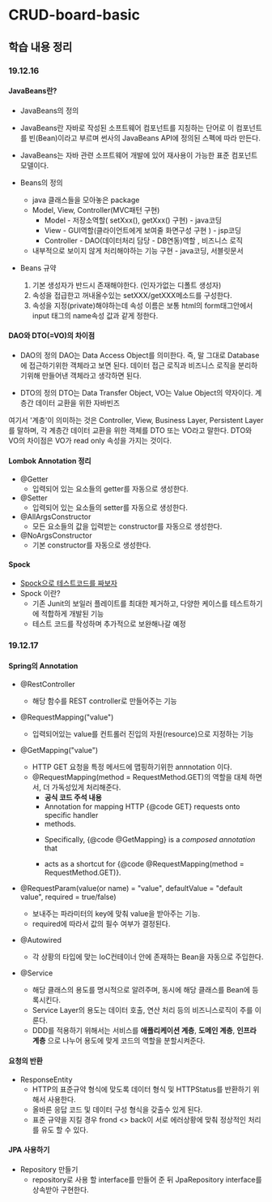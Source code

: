 # CRUD-board-basic
## 학습 내용 정리
### 19.12.16 
#### JavaBeans란?
* JavaBeans의 정의
 * JavaBeans란 자바로 작성된 소프트웨어 컴포넌트를 지칭하는 단어로 이 컴포넌트를 빈(Bean)이라고 부르며 썬사의 JavaBeans API에 정의된 스펙에 따라 만든다.
 * JavaBeans는 자바 관련 소프트웨어 개발에 있어 재사용이 가능한 표준 컴포넌트 모델이다.

* Beans의 정의
  * java 클래스들을 모아놓은 package 
  * Model, View, Controller(MVC패턴 구현)
    * Model - 저장소역할( setXxx(), getXxx() 구현) - java코딩 
    * View - GUI역할(클라이언트에게 보여줄 화면구성 구현 ) - jsp코딩
    * Controller - DAO(데이터처리 담당 - DB연동)역할 , 비즈니스 로직
  * 내부적으로 보이지 않게 처리해야하는 기능 구현 - java코딩, 서블릿문서
  
* Beans 규약
  1. 기본 생성자가 반드시 존재해야한다. (인자가없는 디폴트 생성자)
  2. 속성을 접급한고 꺼내올수있는 setXXX/getXXX메소드를 구성한다.
  3. 속성을 지정(private)해야하는데 속성 이름은 보통 html의 form태그안에서 input 태그의 name속성 값과 같게 정한다.

#### DAO와 DTO(=VO)의 차이점
* DAO의 정의
DAO는 Data Access Object를 의미한다.
즉, 말 그대로 Database에 접근하기위한 객체라고 보면 된다.
데이터 접근 로직과 비즈니스 로직을 분리하기위해 만들어낸 객체라고 생각하면 된다.

* DTO의 정의
DTO는 Data Transfer Object, VO는 Value Object의 약자이다.
계층간 데이터 교환을 위한 자바빈즈

여기서 '계층'이 의미하는 것은 Controller, View, Business Layer, Persistent Layer를 말하며,
각 계층간 데이터 교환을 위한 객체를 DTO 또는 VO라고 말한다. DTO와 VO의 차이점은 VO가 read only 속성을 가지는 것이다.

#### Lombok Annotation 정리
* @Getter
    * 입력되어 있는 요소들의 getter를 자동으로 생성한다.
* @Setter
    * 입력되어 있는 요소들의 setter를 자동으로 생성한다.
* @AllArgsConstructor
    * 모든 요소들의 값을 입력받는 constructor를 자동으로 생성한다.
* @NoArgsConstructor
    * 기본 constructor를 자동으로 생성한다.

#### Spock 
* [Spock으로 테스트코드를 짜보자](http://woowabros.github.io/study/2018/03/01/spock-test.html)
* Spock 이란?
    * 기존 Junit의 보일러 플레이트를 최대한 제거하고, 다양한 케이스를 테스트하기에 적합하게 개발된 기능
    * 테스트 코드를 작성하며 추가적으로 보완해나갈 예정


### 19.12.17 
#### Spring의 Annotation
* @RestController
    * 해당 함수를 REST controller로 만들어주는 기능
    
* @RequestMapping("value")
    * 입력되어있는 value를 컨트롤러 진입의 자원(resource)으로 지정하는 기능
    
* @GetMapping("value")
    * HTTP GET 요청을 특정 메서드에 맵핑하기위한 annnotation 이다.
    * @RequestMapping(method = RequestMethod.GET)의 역할을 대체 하면서, 더 가독성있게 처리해준다.
        * __공식 코드 주석 내용__
        * Annotation for mapping HTTP {@code GET} requests onto specific handler
        * methods.
        * <p>Specifically, {@code @GetMapping} is a <em>composed annotation</em> that
        * acts as a shortcut for {@code @RequestMapping(method = RequestMethod.GET)}.

* @RequestParam(value(or name) = "value", defaultValue = "default value", required = true/false)
    * 보내주는 파라미터의 key에 맞춰 value을 받아주는 기능.
    * required에 따라서 값의 필수 여부가 결정된다.
    
* @Autowired
    * 각 상황의 타입에 맞는 IoC컨테이너 안에 존재하는 Bean을 자동으로 주입한다.
    
* @Service
    * 해당 클래스의 용도를 명시적으로 알려주며, 동시에 해당 클래스를 Bean에 등록시킨다.
    * Service Layer의 용도는 데이터 호출, 연산 처리 등의 비즈니스로직이 주를 이룬다.
    * DDD를 적용하기 위해서는 서비스를 __애플리케이션 계층__, __도메인 계층__, __인프라 계층__ 으로 나누어 용도에 맞게 코드의 역할을 분할시켜준다. 

#### 요청의 반환
* ResponseEntity
    * HTTP의 표준규약 형식에 맞도록 데이터 형식 및 HTTPStatus를 반환하기 위해서 사용한다.
    * 올바른 응답 코드 및 데이터 구성 형식을 갖출수 있게 된다.
    * 표준 규약을 지킬 경우 frond <> back이 서로 에러상황에 맞춰 정상적인 처리를 유도 할 수 있다.
    
#### JPA 사용하기
* Repository 만들기
    * repository로 사용 할 interface를 만들어 준 뒤 JpaRepository interface를 상속받아 구현한다.

